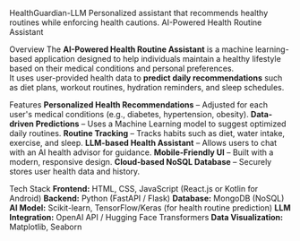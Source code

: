 HealthGuardian-LLM
Personalized assistant that recommends healthy routines while enforcing health cautions.
 AI-Powered Health Routine Assistant

Overview
The **AI-Powered Health Routine Assistant** is a machine learning-based application designed to help individuals maintain a healthy lifestyle based on their medical conditions and personal preferences.  
It uses user-provided health data to **predict daily recommendations** such as diet plans, workout routines, hydration reminders, and sleep schedules.

  Features
  **Personalized Health Recommendations** – Adjusted for each user's medical conditions (e.g., diabetes, hypertension, obesity).
  **Data-driven Predictions** – Uses a Machine Learning model to suggest optimized daily routines.
  **Routine Tracking** – Tracks habits such as diet, water intake, exercise, and sleep.
  **LLM-based Health Assistant** – Allows users to chat with an AI health advisor for guidance.
  **Mobile-Friendly UI** – Built with a modern, responsive design.
  **Cloud-based NoSQL Database** – Securely stores user health data and history.

  Tech Stack
  **Frontend:** HTML, CSS, JavaScript (React.js or Kotlin for Android)
  **Backend:** Python (FastAPI / Flask)
  **Database:** MongoDB (NoSQL)
  **AI Model:** Scikit-learn, TensorFlow/Keras (for health routine prediction)
  **LLM Integration:** OpenAI API / Hugging Face Transformers
  **Data Visualization:** Matplotlib, Seaborn

